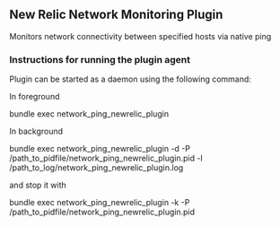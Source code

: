 ## New Relic Network Monitoring Plugin

Monitors network connectivity between specified hosts via native ping

### Instructions for running the plugin agent

Plugin can be started as a daemon using the following command:

In foreground

  bundle exec network_ping_newrelic_plugin

In background

  bundle exec network_ping_newrelic_plugin -d -P /path_to_pidfile/network_ping_newrelic_plugin.pid -l /path_to_log/network_ping_newrelic_plugin.log

and stop it with

  bundle exec network_ping_newrelic_plugin -k -P /path_to_pidfile/network_ping_newrelic_plugin.pid

